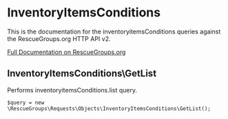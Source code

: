 # InventoryItemsConditions

This is the documentation for the inventoryitemsConditions queries against the RescueGroups.org HTTP API v2.

[Full Documentation on RescueGroups.org](https://userguide.rescuegroups.org/display/APIDG/Object+definitions#Objectdefinitions-inventoryitemsConditions)

## InventoryItemsConditions\GetList

Performs inventoryitemsConditions.list query.

    $query = new \RescueGroups\Requests\Objects\InventoryItemsConditions\GetList();





